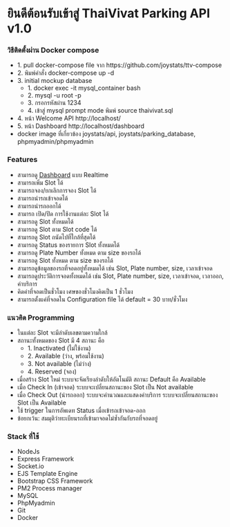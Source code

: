 <h1>ยินดีต้อนรับเข้าสู่ ThaiVivat Parking API v1.0</h1>

<h3>วิธีติดตั้งผ่าน Docker compose</h3>                 
<ul>
    <li>1. pull docker-compose file จาก https://github.com/joystats/ttv-compose</li>
    <li>2. พิมพ์คำสั่ง docker-compose up -d</li>
    <li>3. initial mockup database
        <ul>
            <li>1. docker exec -it mysql_container bash</li>
            <li>2. mysql -u root -p</li>
            <li>3. กรอกรหัสผ่าน 1234</li>
            <li>4. เข้าสู่ mysql prompt mode พิมพ์ source thaivivat.sql</li>
        </ul>
    </li>
    <li>4. หน้า Welcome API http://localhost/</li>
    <li>5. หน้า Dashboard http://localhost/dashboard</li>
    <li>docker image ที่เกี่ยวข้อง joystats/api, joystats/parking_database, phpmyadmin/phpmyadmin</li>
</ul>

<h3>Features</h3>
<ul>
    <li>สามารถดู <a href="/dashboard" target="_blank">Dashboard</a> แบบ Realtime</li>
    <li>สามารถเพิ่ม Slot ได้ <i class="bi bi-check-circle-fill text-success"></i></li>
    <li>สามารถจอง/ยกเลิกการจอง Slot ได้</li>
    <li>สามารถนำรถเข้าจอดได้ <i class="bi bi-check-circle-fill text-success"></i></li>
    <li>สามารถนำรถออกได้ <i class="bi bi-check-circle-fill text-success"></i></li>
    <li>สามารถ เปิด/ปิด การใช้งานแต่ละ Slot ได้</li>
    <li>สามารถดู Slot ทั้งหมดได้</li>
    <li>สามารถดู Slot ตาม Slot code ได้</li>
    <li>สามารถดู Slot ถนัดไปที่ใกล้ที่สุดได้</li>
    <li>สามารถดู Status ของรายการ Slot ทั้งหมดได้ <i class="bi bi-check-circle-fill text-success"></i></li>
    <li>สามารถดู Plate Number ทั้งหมด ตาม size ของรถได้ <i class="bi bi-check-circle-fill text-success"></i></li>
    <li>สามารถดู Slot ทั้งหมด ตาม size ของรถได้ <i class="bi bi-check-circle-fill text-success"></i></li>
    <li>สามารถดูข้อมูลของรถที่จอดอยู่ทั้งหมดได้ เช่น Slot, Plate number, size, เวลาเข้าจอด</li>
    <li>สามารถดูประวัติการจอดทั้งหมดได้ เช่น Slot, Plate number, size, เวลาเข้าจอด, เวลาออก, ค่าบริการ</li>
    <li>คิดค่าที่จอดเป็นชั่วโมง เศษของชั่วโมงคิดเป็น 1 ชั่วโมง</li>
    <li>สามารถตั้งแค่ที่จอดใน Configuration file ได้ default = 30 บาท/ชั่วโมง</li>
</ul>

<h3>แนวคิด Programming</h3>
<ul>
    <li>ในแต่ละ Slot จะมีลำดับเลขตามความใกล้</li>
    <li>สถานะทั้งหมดของ Slot มี 4 สถานะ คือ<br/>
        <ul>
            <li>1. Inactivated (ไม่ใช้งาน)</li>
            <li>2. Available (ว่าง, พร้อมใช้งาน)</li>
            <li>3. Not available (ไม่ว่าง)</li>
            <li>4. Reserved (จอง)</li>
        </ul>
    </li>
    <li>เมื่อสร้าง Slot ใหม่ ระบบจะจัดเรียงลำดับให้อัตโนมัติ สถานะ Default คือ Available</li>
    <li>เมื่อ Check In (เข้าจอด) ระบบจะเปลี่ยนสถานะของ Slot เป็น Not available</li>
    <li>เมื่อ Check Out (นำรถออก) ระบบจะคำนวณและแสดงค่าบริการ ระบบจะเปลี่ยนสถานะของ Slot เป็น Available</li>
    <li>ใช้ trigger ในการอัพเดท Status เมื่อเข้ารถเข้าจอด-ออก</li>
    <li>ข้อยกเว้น: สมมุติว่าทะเบียนรถที่เข้ามาจอดไม่ซ้ำกันกับรถที่จอดอยู่</li>
</ul>

<h3>Stack ที่ใช้</h3>                 
<ul>
    <li>NodeJs</li>
    <li>Express Framework</li>
    <li>Socket.io</li>
    <li>EJS Template Engine</li>
    <li>Bootstrap CSS Framework</li>
    <li>PM2 Process manager</li>
    <li>MySQL</li>
    <li>PhpMyadmin</li>
    <li>Git</li>
    <li>Docker</li>
</ul>
